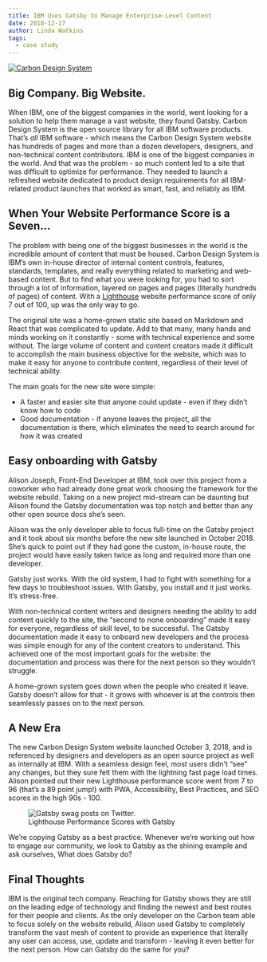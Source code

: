 ```yaml
---
title: IBM Uses Gatsby to Manage Enterprise-Level Content
date: 2018-12-17
author: Linda Watkins
tags:
  - case study
---
```


[![Carbon Design System](./images/carbon.png)][carbon]

## Big Company. Big Website.

When IBM, one of the biggest companies in the world, went looking for a solution to help them manage a vast website, they found Gatsby. Carbon Design System is the open source library for all IBM software products. That’s _all_ IBM software - which means the Carbon Design System website has hundreds of pages and more than a dozen developers, designers, and non-technical content contributors. IBM is one of the biggest companies in the world. And that was the problem - so much content led to a site that was difficult to optimize for performance. They needed to launch a refreshed website dedicated to product design requirements for all IBM-related product launches that worked as smart, fast, and reliably as IBM.

## When Your Website Performance Score is a Seven...

The problem with being one of the biggest businesses in the world is the incredible amount of content that must be housed. Carbon Design System is IBM’s own in-house director of internal content controls, features, standards, templates, and really everything related to marketing and web-based content. But to find what you were looking for, you had to sort through a lot of information, layered on pages and pages (literally hundreds of pages) of content. With a [Lighthouse][lighthouse] website performance score of only 7 out of 100, up was the only way to go.

The original site was a home-grown static site based on Markdown and React that was complicated to update. Add to that many, many hands and minds working on it constantly - some with technical experience and some without. The large volume of content and content creators made it difficult to accomplish the main business objective for the website, which was to make it easy for anyone to contribute content, regardless of their level of technical ability.

The main goals for the new site were simple:

- A faster and easier site that anyone could update - even if they didn’t know how to code
- Good documentation - if anyone leaves the project, all the documentation is there, which eliminates the need to search around for how it was created

## Easy onboarding with Gatsby

Alison Joseph, Front-End Developer at IBM, took over this project from a coworker who had already done great work choosing the framework for the website rebuild. Taking on a new project mid-stream can be daunting but Alison found the Gatsby documentation was top notch and better than any other open source docs she’s seen.

Alison was the only developer able to focus full-time on the Gatsby project and it took about six months before the new site launched in October 2018. She’s quick to point out if they had gone the custom, in-house route, the project would have easily taken twice as long and required more than one developer.

<Pullquote>
Gatsby just works. With the old system, I had to fight with something for a few days to troubleshoot issues. With Gatsby, you install and it just works. It’s stress-free.
</Pullquote>

With non-technical content writers and designers needing the ability to add content quickly to the site, the “second to none onboarding” made it easy for everyone, regardless of skill level, to be successful. The Gatsby documentation made it easy to onboard new developers and the process was simple enough for any of the content creators to understand. This achieved one of the most important goals for the website: the documentation and process was there for the next person so they wouldn’t struggle.

<Pullquote>
A home-grown system goes down when the people who created it leave. Gatsby doesn’t allow for that - it grows with whoever is at the controls then seamlessly passes on to the next person.
</Pullquote>

## A New Era

The new Carbon Design System website launched October 3, 2018, and is referenced by designers and developers as an open source project as well as internally at IBM. With a seamless design feel, most users didn’t “see” any changes, but they sure felt them with the lightning fast page load times. Alison pointed out their new Lighthouse performance score went from 7 to 96 (that’s a 89 point jump!) with PWA, Accessibility, Best Practices, and SEO scores in the high 90s - 100.

<figure>
  <img alt="Gatsby swag posts on Twitter." src="./images/lighthouse.png" />
  <figcaption>
    Lighthouse Performance Scores with Gatsby
  </figcaption>
</figure>

<Pullquote>
We’re copying Gatsby as a best practice. Whenever we’re working out how to engage our community, we look to Gatsby as the shining example and ask ourselves, What does Gatsby do?
</Pullquote>

## Final Thoughts

IBM is the original tech company. Reaching for Gatsby shows they are still on the leading edge of technology and finding the newest and best routes for their people and clients. As the only developer on the Carbon team able to focus solely on the website rebuild, Alison used Gatsby to completely transform the vast mesh of content to provide an experience that literally any user can access, use, update and transform - leaving it even better for the next person. How can Gatsby do the same for you?

[carbon]: https://www.carbondesignsystem.com/
[lighthouse]: https://developers.google.com/web/tools/lighthouse/
